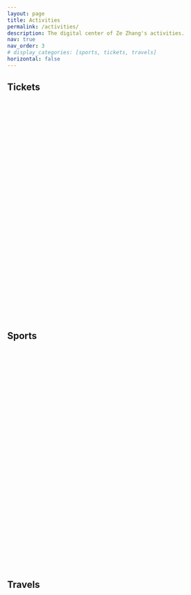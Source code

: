```yaml
---
layout: page
title: Activities
permalink: /activities/
description: The digital center of Ze Zhang's activities.
nav: true
nav_order: 3
# display_categories: [sports, tickets, travels]
horizontal: false
---
```


<!-- pages/projects.md -->
<div class="projects">
  <!-- Tickets -->
  <h2 class="category">Tickets</h2>
  <div class="container">
    <div id="echart-tickets" style="width: 100%; height: 500px;"></div>
  </div>
  <div class="grid"></div>

  <!-- Sports -->
  <h2 class="category">Sports</h2>
  <div class="container">
    <div id="echart-sports" style="width: 100%; height: 500px;"></div>
  </div>
  <div class="grid"></div>

  <!-- Travels -->
  <h2 class="category">Travels</h2>
  <div class="container">
    <div id="echart-travels" style="width: 100%; height: 500px;"></div>
  </div>
  <div class="grid"></div>
</div>

<!-- 引入 ECharts 库 -->
<script src="https://cdnjs.cloudflare.com/ajax/libs/echarts/5.6.0/echarts.min.js"></script>

<!-- 引入百度地图扩展 -->
<script src="https://cdnjs.cloudflare.com/ajax/libs/echarts/5.6.0/extension/bmap.min.js"></script>

<!-- 引入 百度地图AK -->
<script src="https://api.map.baidu.com/api?v=3.0&ak=Xdp40nHl9e5tLwMiDoqhv8HbB4Z2sErJ"></script>

<!-- Tickets -->
<script>
  var chartTickets = echarts.init(document.getElementById('echart-tickets'));

  let dataTickets = [
    { name: "流浪地球2", type: "电影票", date: "2023-01-24", location: "邢台宁晋县", members: ["宇航", "雨晴", "雨泽", "储祎"] },
    { name: "绝望主夫", type: "电影票", date: "2022-12-31", location: "深圳", members: ["媛媛"] },
    { name: "宠爱", type: "电影票", date: "2019-12-31", location: "南昌", members: ["媛媛"] },
    { name: "温暖的抱抱", type: "电影票", date: "2021-01-01", location: "深圳", members: ["媛媛"] },
    { name: "送你一朵小红花", type: "电影票", date: "2021-01-02", location: "深圳", members: ["媛媛"] },
    { name: "变形金刚5：最后的骑士", type: "电影票", date: "2017-06-23", location: "衡水枣强", members: ["高中同学"] },
    { name: "战狼2", type: "电影票", date: "2017-08-06", location: "淄博", members: ["宇航", "雨晴"] },
    { name: "羞羞的铁拳", type: "电影票", date: "2017-10-02", location: "南昌", members: ["宇航", "牛泽岩", "吴昱昆"] },
    { name: "至暗时刻", type: "电影票", date: "2017-12-05", location: "南昌", members: ["吴昱昆"] },
    { name: "解忧杂货店", type: "电影票", date: "2017-12-31", location: "南昌", members: ["孙朝歌", "方志"] },
    { name: "捉妖记2", type: "电影票", date: "2018-02-19", location: "邢台宁晋县", members: ["微姐", "姐夫", "杨宇哥", "大嫂", "宇航"] },
    { name: "一出好戏", type: "电影票", date: "2018-08-12", location: "邢台宁晋县", members: ["宇航", "雨晴"] },
    { name: "绿皮书", type: "电影票", date: "2019-03-16", location: "南昌", members: ["吴昱昆"] },
    { name: "1/2的魔法", type: "电影票", date: "2020-08-30", location: "邢台宁晋县", members: ["雨泽"] },
    { name: "起跑线", type: "电影票", date: "2018-04-15", location: "南昌", members: ["媛媛"] },
    { name: "超时空同居", type: "电影票", date: "2018-06-08", location: "南昌", members: ["媛媛"] },
    { name: "侏罗纪世界2", type: "电影票", date: "2018-06-16", location: "南昌", members: ["媛媛"] },
    { name: "邪不压正", type: "电影票", date: "2018-07-15", location: "南昌", members: ["媛媛", "泽培", "张涵"] },
    { name: "摩天营救", type: "电影票", date: "2018-07-20", location: "南昌", members: ["媛媛"] },
    { name: "反贪风暴3", type: "电影票", date: "2018-09-23", location: "南昌", members: ["媛媛"] },
    { name: "无双", type: "电影票", date: "2018-10-06", location: "南昌", members: ["媛媛"] },
    { name: "功夫联盟", type: "电影票", date: "2018-10-26", location: "南昌", members: ["媛媛"] },
    { name: "毒液：致命守护者", type: "电影票", date: "2018-11-10", location: "南昌", members: ["媛媛"] },
    { name: "神奇动物：格林德沃之罪", type: "电影票", date: "2018-11-17", location: "南昌", members: ["媛媛"] },
    { name: "印度暴徒", type: "电影票", date: "2019-01-01", location: "南昌", members: ["媛媛"] },
    { name: "阿丽塔：战斗天使", type: "电影票", date: "2019-03-02", location: "南昌", members: ["媛媛"] },
    { name: "反贪风暴4", type: "电影票", date: "2019-04-05", location: "南昌", members: ["媛媛"] },
    { name: "雷霆沙赞！", type: "电影票", date: "2019-04-06", location: "南昌", members: ["媛媛"] },
    { name: "复仇者联盟4：终局之战", type: "电影票", date: "2019-04-27", location: "南昌", members: ["媛媛", "沈然等同学"] },
    { name: "大侦探皮卡丘", type: "电影票", date: "2019-05-18", location: "南昌", members: ["媛媛"] },
    { name: "蜘蛛侠：英雄远征", type: "电影票", date: "2019-06-28", location: "南昌", members: ["媛媛"] },
    { name: "哪吒之魔童降世", type: "电影票", date: "2019-07-28", location: "南昌", members: [] },
    { name: "铤而走险", type: "电影票", date: "2019-09-01", location: "南昌", members: ["媛媛"] },
    { name: "我和我的祖国", type: "电影票", date: "2019-10-02", location: "南昌", members: ["媛媛"] },
    { name: "中国机长", type: "电影票", date: "2019-10-07", location: "南昌", members: ["媛媛"] },
    { name: "少年的你", type: "电影票", date: "2019-10-29", location: "南昌", members: ["媛媛"] },
    { name: "受益人", type: "电影票", date: "2019-11-10", location: "南昌", members: ["媛媛"] },
    { name: "大约在冬季", type: "电影票", date: "2019-11-23", location: "南昌", members: ["媛媛"] },
    { name: "冰雪奇缘", type: "电影票", date: "2019-11-30", location: "南昌", members: ["媛媛"] },
    { name: "勇敢者游戏2：再战巅峰", type: "电影票", date: "2019-12-15", location: "南昌", members: ["媛媛"] },
    { name: "叶问4：完结篇", type: "电影票", date: "2020-01-04", location: "南昌", members: ["媛媛"] },
    { name: "误杀", type: "电影票", date: "2020-01-05", location: "南昌", members: ["媛媛"] },
    { name: "我和我的家乡", type: "电影票", date: "2020-10-11", location: "南昌", members: ["媛媛"] },
    { name: "金刚川", type: "电影票", date: "2020-10-31", location: "南昌", members: ["媛媛"] },
    { name: "疯狂原始人2", type: "电影票", date: "2020-11-29", location: "南昌", members: ["媛媛"] },
    { name: "日不落酒店", type: "电影票", date: "2021-03-21", location: "南昌", members: ["媛媛"] },
    { name: "我的姐姐", type: "电影票", date: "2021-04-02", location: "南昌", members: ["媛媛"] },
    { name: "从家返校", type: "电影票", date: "2021-04-04", location: "南昌", members: ["媛媛", "宇航"] },
    { name: "名侦探柯南：绯色的子弹", type: "电影票", date: "2021-04-17", location: "南昌", members: ["媛媛"] },
    { name: "悬崖之上", type: "电影票", date: "2021-05-16", location: "南昌", members: ["媛媛"] },
    { name: "速度与激情9", type: "电影票", date: "2021-05-22", location: "南昌", members: ["媛媛"] },
    { name: "扫黑·决战", type: "电影票", date: "2021-05-23", location: "南昌", members: ["媛媛"] },
    { name: "人之怒", type: "电影票", date: "2021-06-04", location: "南昌", members: ["媛媛"] },
    { name: "黑白魔女库伊拉", type: "电影票", date: "2021-06-12", location: "南昌", members: ["媛媛"] },
    { name: "1921", type: "电影票", date: "2021-07-01", location: "南昌", members: ["媛媛", "师妹等人"] },
    { name: "比得兔2：逃跑计划", type: "电影票", date: "2021-07-03", location: "武汉", members: ["媛媛"] },
    { name: "蚁人2：黄蜂女现身", type: "电影票", date: "2018-09-01", location: "南昌", members: ["媛媛"] },
    { name: "蚁人2：黄蜂女现身", type: "电影票", date: "2018-08-25", location: "邢台宁晋县", members: [] },
    { name: "神探大战", type: "电影票", date: "2022-08-04", location: "深圳", members: ["媛媛"] },
    { name: "扫黑行动", type: "电影票", date: "2022-11-20", location: "杭州", members: ["自己"] },
    { name: "夺冠（中国女排）", type: "电影票", date: "2020-09-30", location: "南昌", members: ["媛媛"] },
    { name: "扬名立万", type: "电影票", date: "2021-12-05", location: "杭州", members: ["远哥"] },
    { name: "独行月球", type: "电影票", date: "2022-07-30", location: "深圳", members: ["媛媛"] },
    { name: "你好，李焕英", type: "电影票", date: "2021-02-06", location: "邢台宁晋县", members: ["雨泽", "孙贺等朋友"] },
    { name: "失控玩家", type: "电影票", date: "2021-09-05", location: "杭州", members: ["6110寝室室友"] },
    { name: "我和我的父辈", type: "电影票", date: "2021-09-30", location: "深圳", members: ["媛媛"] },
    { name: "长津湖", type: "电影票", date: "2021-10-03", location: "深圳", members: ["媛媛"] },
    { name: "我和我的父辈", type: "电影票", date: "2021-10-24", location: "杭州", members: ["支部活动"] },
    { name: "神秘海域", type: "电影票", date: "2022-06-02", location: "杭州", members: ["媛媛"] },
    { name: "新神榜·杨戬", type: "电影票", date: "2022-08-22", location: "邢台宁晋县", members: ["雨泽"] },
    { name: "万里归途", type: "电影票", date: "2022-10-01", location: "深圳", members: ["媛媛"] },
    { name: "还是觉得你最好", type: "电影票", date: "2022-10-03", location: "深圳", members: ["媛媛"] },
    { name: "阿凡达·水之道", type: "电影票", date: "2022-12-16", location: "杭州", members: ["蔡哥", "春露"] },
    { name: "满江红", type: "电影票", date: "2023-02-04", location: "深圳", members: ["媛媛"] },
    { name: "风再起时", type: "电影票", date: "2023-02-04", location: "深圳", members: ["媛媛"] },
    { name: "我们所不能表达的---理想后花园2022巡演 杭州站", type: "LiveHouse", date: "2022-12-05", location: "杭州MAO Livehouse", members: ["伊凝"] },
    { name: "笑果脱口秀", type: "脱口秀", date: "2023-03-11", location: "杭州运河大剧院 歌剧院", members: ["自己"] },
    { name: "毒舌律师", type: "电影票", date: "2023-02-26", location: "杭州", members: ["蔡哥"] },
    { name: "断网", type: "电影票", date: "2023-03-03", location: "杭州", members: ["春露"] },
    { name: "保你平安", type: "电影票", date: "2023-03-25", location: "深圳", members: ["媛媛"] },
    { name: "龙与地下城：侠盗荣耀", type: "电影票", date: "2023-04-11", location: "杭州", members: ["奇彬", "晓贝", "焦焦", "小钟"] },
    { name: "灌篮高手", type: "电影票", date: "2023-04-21", location: "杭州", members: ["奇彬", "晓贝", "焦焦", "小钟"] },
    { name: "人生路不熟", type: "电影票", date: "2023-04-29", location: "深圳", members: ["媛媛"] },
    { name: "天星小轮", type: "旅游景点门票", date: "2023-05-02", location: "香港", members: ["媛媛"] },
    { name: "速度与激情10", type: "电影票", date: "2023-05-17", location: "杭州", members: ["扬哥", "春露"] },
    { name: "蜘蛛侠：纵横宇宙", type: "电影票", date: "2023-06-02", location: "杭州", members: ["奇彬", "焦焦", "小钟"] },
    { name: "长安三万里", type: "电影票", date: "2023-07-08", location: "杭州", members: ["扬哥", "春露", "扬哥师弟"] },
    { name: "碟中谍7：致命清算（上）", type: "电影票", date: "2023-07-14", location: "杭州", members: ["奇彬", "晓贝", "小钟"] },
    { name: "超能一家人", type: "电影票", date: "2023-07-21", location: "杭州", members: ["扬哥", "春露"] },
    { name: "芭比 Barbie", type: "电影票", date: "2023-07-31", location: "杭州", members: ["奇彬", "承尚", "小钟", "晓贝", "黄康", "书宁"] },
    { name: "巨齿鲨2", type: "电影票", date: "2023-08-08", location: "廊坊", members: ["泽培"] },
    { name: "学爸", type: "电影票", date: "2023-08-20", location: "深圳", members: ["媛媛"] },
    { name: "孤注一掷", type: "电影票", date: "2023-08-24", location: "深圳", members: ["媛媛"] },
    { name: "暗杀风暴", type: "电影票", date: "2023-08-25", location: "深圳", members: ["媛媛"] },
    { name: "奥本海默", type: "电影票", date: "2023-08-30", location: "杭州", members: ["chenlab", "linlab"] },
    { name: "泰山", type: "旅游景点门票", date: "2023-09-25", location: "山东泰安", members: ["承尚", "焦焦", "嘉琛", "王博", "中明"] },
    { name: "鲁迅故里", type: "旅游景点门票", date: "2023-10-02", location: "浙江绍兴", members: ["伊凝", "楠总"] },
    { name: "亚运会篮球赛", type: "旅游景点门票", date: "2023-10-02", location: "浙大紫金港校区", members: ["伊凝"] },
    { name: "坚如磐石", type: "电影票", date: "2023-10-03", location: "杭州", members: ["自己"] },
    { name: "河边的错误", type: "电影票", date: "2023-10-21", location: "深圳", members: ["媛媛"] },
    { name: "志愿军：雄兵出击", type: "电影票", date: "2023-10-27", location: "杭州", members: ["华大党支部"] },
    { name: "涉过愤怒的海", type: "电影票", date: "2023-11-25", location: "杭州", members: ["媛媛"] },
    { name: "三大队", type: "电影票", date: "2023-12-16", location: "深圳", members: ["媛媛"] },
    { name: "天屿山观景台", type: "旅游景点门票", date: "2024-01-28", location: "千岛湖", members: ["方方", "志伟"] },
    { name: "第二十条", type: "电影票", date: "2024-02-18", location: "深圳", members: ["媛媛"] },
    { name: "澳门一人游", type: "旅游景点门票", date: "2024-02-19", location: "澳门", members: ["自己"] },
    { name: "九龙城寨之围城", type: "电影票", date: "2024-05-02", location: "深圳", members: ["媛媛"] },
    { name: "末路狂发钱", type: "电影票", date: "2024-05-04", location: "深圳", members: ["媛媛"] },
    { name: "走走停停", type: "电影票", date: "2024-06-10", location: "深圳", members: ["媛媛"] },
    { name: "抓娃娃", type: "电影票", date: "2024-08-10", location: "北京", members: ["伊凝", "雨泽"] },
    { name: "圆明园", type: "旅游景点门票", date: "2024-08-12", location: "北京", members: ["雨泽"] },
    { name: "颐和园", type: "旅游景点门票", date: "2024-08-12", location: "北京", members: ["雨泽"] },
    { name: "长隆海洋王国", type: "旅游景点门票", date: "2024-08-16", location: "珠海", members: ["蔡哥", "雨泽"] },
    { name: "白蛇·浮生", type: "电影票", date: "2024-08-18", location: "杭州", members: ["雨泽"] },
    { name: "一雪前耻", type: "电影票", date: "2024-09-15", location: "深圳", members: ["媛媛"] },
    { name: "大场面", type: "电影票", date: "2024-09-16", location: "深圳", members: ["媛媛"] },
    { name: "南昌大学杭州校友会", type: "旅游景点门票", date: "2024-10-19", location: "杭州之江饭店", members: ["旺哥", "远哥", "威哥"] },
    { name: "毒液·最后一舞", type: "电影票", date: "2024-10-26", location: "深圳", members: ["媛媛"] },
    { name: "志愿军·生死存亡", type: "电影票", date: "2024-10-31", location: "杭州", members: ["华大党支部"] },
    { name: "好东西", type: "电影票", date: "2024-11-30", location: "杭州", members: ["媛媛"] },
    { name: "误杀3", type: "电影票", date: "2024-12-28", location: "深圳", members: ["媛媛"] },
    { name: "破·地狱", type: "电影票", date: "2024-12-29", location: "深圳", members: ["媛媛"] }
  ];

  // 统计函数
  function statisticTickets(data) {
    // 1. 按日期排序
    data.sort((a, b) => new Date(a.date) - new Date(b.date));

    // 2. 创建一个对象，用于存储每个月的次数
    const monthCountMapMovies = {}; // 电影票的统计
    const monthCountMapOthers = {}; // 其他票据的统计
    const monthDetails = {}; // 每个月的票据名称和地点

    // 3. 遍历数据，统计每个月的次数
    data.forEach(item => {
      // 提取日期中的年份和月份（格式：YYYY-MM）
      const yearMonth = item.date.slice(0, 7); // 提取年份和月份

      // 根据 type 统计次数
      if (item.type === "电影票") {
        if (!monthCountMapMovies[yearMonth]) {
          monthCountMapMovies[yearMonth] = 0;
        }
        monthCountMapMovies[yearMonth]++;
      } else {
        if (!monthCountMapOthers[yearMonth]) {
          monthCountMapOthers[yearMonth] = 0;
        }
        monthCountMapOthers[yearMonth]++;
      }
      
      // 记录每个月的票据名称和地点
      if (!monthDetails[yearMonth]) {
        monthDetails[yearMonth] = [];
      }
      monthDetails[yearMonth].push({
        name: item.name,
        location: item.location
      });
    });

    // 4. 生成完整的年份-月份列表（从最早到最晚）
    const allMonths = [];
    const startDate = new Date(data[0].date); // 最早的日期
    const endDate = new Date(data[data.length - 1].date); // 最晚的日期

    let currentDate = new Date(startDate);
    while (currentDate <= endDate) {
      const yearMonth = currentDate.toISOString().slice(0, 7); // 格式化为 YYYY-MM
      allMonths.push(yearMonth);
      currentDate.setMonth(currentDate.getMonth() + 1); // 增加一个月
    }

    // 5. 生成结果数组
    const month = allMonths; // 年份-月份列表
    const movies = allMonths.map(month => monthCountMapMovies[month] || 0); // 电影票的每月次数
    const others = allMonths.map(month => monthCountMapOthers[month] || 0); // 其他票据的每月次数
    const details = allMonths.map(month => monthDetails[month] || []); // 每个月的票据名称和地点
    
    return {
      month,
      movies,
      others,
      details
    };
  }

  // 调用函数并获取结果
  const { month, movies, others, details } = statisticTickets(dataTickets);

  var optionTickets = {
    title: {
      text: "Ze Zhang's Monthly Tickets",
      left: 'center',
    },
    tooltip: {
      trigger: 'axis',
      formatter: function (params) {
        const month = params[0].name; // 当前月份
        const moviesCount = params[0].value; // 电影票数量
        const othersCount = params[1].value; // 其他票据数量
        const details = params[0].data.details; // 当前月份的票据详情

        let tooltipText = `${month}<br>`;
        tooltipText += `电影票: ${moviesCount} 次<br>`;
        tooltipText += `其他票据: ${othersCount} 次<br>`;
        tooltipText += `<br>`;

        details.forEach(item => {
          tooltipText += `《${item.name}》 (📍${item.location})<br>`;
        });

        return tooltipText;
      }
    },
    legend: {
      top: 50,
      data: ['🎦 Movies', '🎫 Others']
    },
    grid: {
      // left: '3%',
      // right: '4%',
      // bottom: '3%',
      // containLabel: true,
      top: 100,
      bottom: 80,
      tooltip: {
        trigger: 'axis',
        axisPointer: {
          type: 'shadow',
          label: {
            show: true,
            formatter: function (params) {
              return params.value.replace('\n', '');
            }
          }
        }
      }
    },
    toolbox: {
      right: '0',
      feature: {
        dataView: { show: true, readOnly: false },
        magicType: { show: true, type: ['line', 'bar'] },
        restore: { show: true },
        saveAsImage: { show: true }
      }
    },
    xAxis: {
      type: 'category',
      data: month
    },
    yAxis: [
      {
        type: 'value',
        name: 'Counts'
      }
    ],
    dataZoom: [
      {
        type: 'inside', // 内部缩放
        start: 85, // 默认从 80% 开始
        end: 100 // 默认到 100% 结束
      },
      {
        type: 'slider', // 滑动条
        start: 85, // 默认从 80% 开始
        end: 100 // 默认到 100% 结束
      }
    ],
    series: [
      {
        name: '🎦 Movies',
        type: 'line',
        step: 'start',
        data: movies.map((value, index) => ({
          value,
          details: details[index] // 将 details 绑定到每个数据点
        }))
      },
      {
        name: '🎫 Others',
        type: 'line',
        step: 'end',
        data: others.map((value, index) => ({
          value,
          details: details[index] // 将 details 绑定到每个数据点
        }))
      }
    ]
  };

  chartTickets.setOption(optionTickets);
</script>

<!-- Sports -->
<script>
  var chartSports = echarts.init(document.getElementById('echart-sports'));

  var dataSports = {};
  function dataFormatter(obj) {
    var pList = ['Jan.', 'Feb.', 'Mar.', 'Apr.', 'May.', 'Jun.', 'Jul.', 'Aug.', 'Sep.', 'Oct.', 'Nov.', 'Dec.'];
    var temp;
    for (var year = 2023; year <= 2025; year++) {
      var max = 0;
      var sum = 0;
      temp = obj[year];
      for (var i = 0, l = temp.length; i < l; i++) {
        max = Math.max(max, temp[i]);
        sum += temp[i];
        obj[year][i] = {
          name: pList[i],
          value: temp[i]
        };
      }
      obj[year + 'max'] = Math.floor(max / 100) * 100;
      obj[year + 'sum'] = sum;
    }
    return obj;
  }
  dataSports.dataBasketball = dataFormatter({
      2025: [0, 0, 0, 0, 0, 0, 0, 0, 0, 0, 0, 0],
      2024: [4, 1, 5, 6, 7, 5, 6, 1, 5, 3, 8, 3],
      2023: [0, 3, 2, 7, 7, 0, 6, 3, 3, 2, 5, 3]
  });
  dataSports.dataSwimming = dataFormatter({
      2025: [0, 0, 0, 0, 0, 0, 0, 0, 0, 0, 0, 0],
      2024: [0, 0, 1, 0, 1, 0, 1, 0, 0, 0, 0, 1],
      2023: [0, 4, 5, 5, 4, 0, 0, 0, 2, 3, 1, 2]
  });
  dataSports.dataFit = dataFormatter({
      2025: [0, 0, 0, 0, 0, 0, 0, 0, 0, 0, 0, 0],
      2024: [0, 2, 9, 0, 6, 1, 9, 6, 7, 6, 10, 9],
      2023: [0, 0, 0, 0, 0, 0, 0, 0, 0, 0, 0, 0]
  });
  dataSports.dataBadminton = dataFormatter({
      2025: [0, 0, 0, 0, 0, 0, 0, 0, 0, 0, 0, 0],
      2024: [6, 1, 0, 0, 0, 0, 0, 0, 1, 1, 0, 0],
      2023: [0, 0, 0, 0, 0, 0, 0, 0, 0, 0, 0, 0]
  });

  var optionSports = {
    baseOption: {
      timeline: {
        axisType: 'category',
        // realtime: false,
        // loop: false,
        autoPlay: true,
        // currentIndex: 2,
        playInterval: 1000,
        // controlStyle: {
        //     position: 'left'
        // },
        data: [
          '2023-01-01',
          {
            value: '2024-01-01',
            tooltip: {
              formatter: function (params) {
                return 'Fit 💪 and Badminton 🏸 added in 2024';
              }
            },
            symbol: 'diamond',
            symbolSize: 18
          },
          '2025-01-01'
        ],
        label: {
          formatter: function (s) {
            return new Date(s).getFullYear();
          }
        }
      },
      title: {
        subtext: 'Data from Ze Zhang'
      },
      tooltip: {
        trigger: 'axis',
        axisPointer: {
          type: 'cross',
          crossStyle: {
            color: '#999'
          }
        }
      },
      toolbox: {
        right: '0',
        bottom: '0',
        feature: {
          dataView: { show: true, readOnly: false },
          magicType: { show: true, type: ['line', 'bar'] },
          restore: { show: true },
          saveAsImage: { show: true }
        }
      },
      legend: {
        left: 'right',
        data: ['Basketball 🏀', 'Swimming 🏊', 'Fit 💪', 'Badminton 🏸'],
      },
      calculable: true,
      grid: {
        top: 120,
        bottom: 80,
        tooltip: {
          trigger: 'axis',
          axisPointer: {
            type: 'shadow',
            label: {
              show: true,
              formatter: function (params) {
                return params.value.replace('\n', '');
              }
            }
          }
        }
      },
      xAxis: [
        {
          type: 'category',
          axisLabel: { interval: 0 },
          data: ['Jan.', 'Feb.', 'Mar.', 'Apr.', 'May.', 'Jun.', 'Jul.', 'Aug.', 'Sep.', 'Oct.', 'Nov.', 'Dec.'],
          splitLine: { show: false }
        }
      ],
      yAxis: [
        {
          type: 'value',
          name: 'Counts'
        }
      ],
      color: ['#ec7d3d', '#5470cd', '#ffc83d', '#8fafc4'],
      series: [
        { name: 'Basketball 🏀', type: 'bar', label: { show: true } },
        { name: 'Swimming 🏊', type: 'bar', label: { show: true } },
        { name: 'Fit 💪', type: 'bar' , label: { show: true } },
        { name: 'Badminton 🏸', type: 'bar', label: { show: true } },
        {
          name: 'Sports totaling proportion',
          type: 'pie',
          center: ['75%', '25%'],
          radius: '28%',
          z: 100
        }
      ]
    },
    options: [
      {
        title: { text: "Ze Zhang's Sports in 2023" },
        series: [
          { data: dataSports.dataBasketball['2023'] },
          { data: dataSports.dataSwimming['2023'] },
          { data: dataSports.dataFit['2023'] },
          { data: dataSports.dataBadminton['2023'] },
          {
            data: [
              { name: 'Basketball 🏀', value: dataSports.dataBasketball['2023sum'] },
              { name: 'Swimming 🏊', value: dataSports.dataSwimming['2023sum'] },
              { name: 'Fit 💪', value: dataSports.dataFit['2023sum'] },
              { name: 'Badminton 🏸', value: dataSports.dataBadminton['2023sum'] }
            ]
          }
        ]
      },
      {
        title: { text: "Ze Zhang's Sports in 2024" },
        series: [
          { data: dataSports.dataBasketball['2024'] },
          { data: dataSports.dataSwimming['2024'] },
          { data: dataSports.dataFit['2024'] },
          { data: dataSports.dataBadminton['2024'] },
          {
            data: [
              { name: 'Basketball 🏀', value: dataSports.dataBasketball['2024sum'] },
              { name: 'Swimming 🏊', value: dataSports.dataSwimming['2024sum'] },
              { name: 'Fit 💪', value: dataSports.dataFit['2024sum'] },
              { name: 'Badminton 🏸', value: dataSports.dataBadminton['2024sum'] }
            ]
          }
        ]
      },
      {
        title: { text: "Ze Zhang's Sports in 2025" },
        series: [
          { data: dataSports.dataBasketball['2025'] },
          { data: dataSports.dataSwimming['2025'] },
          { data: dataSports.dataFit['2025'] },
          { data: dataSports.dataBadminton['2025'] },
          {
            data: [
              { name: 'Basketball 🏀', value: dataSports.dataBasketball['2025sum'] },
              { name: 'Swimming 🏊', value: dataSports.dataSwimming['2025sum'] },
              { name: 'Fit 💪', value: dataSports.dataFit['2025sum'] },
              { name: 'Badminton 🏸', value: dataSports.dataBadminton['2025sum'] }
            ]
          }
        ]
      }
    ]
  };

  chartSports.setOption(optionSports);
</script>

<!-- Travels -->
<script>
  var chartTravels = echarts.init(document.getElementById('echart-travels'));

  var dataTravels = [
    { name: '邢台宁晋县', value: 31 },
    { name: '石家庄', value: 24 },
    { name: '衡水', value: 2 },
    { name: '淄博', value: 3 },
    { name: '辛集', value: 2 },
    { name: '南昌', value: 54 },
    { name: '长沙', value: 2 },
    { name: '天津', value: 1 },
    { name: '武汉', value: 3 },
    { name: '深圳', value: 63 },
    { name: '杭州', value: 63 },
    { name: '余姚', value: 2 },
    { name: '香港', value: 7 },
    { name: '广州', value: 2 },
    { name: '上海', value: 2 },
    { name: '舟山', value: 1 },
    { name: '北京', value: 12 },
    { name: '廊坊', value: 3 },
    { name: '诸暨', value: 2 },
    { name: '绍兴', value: 4 },
    { name: '南京', value: 1 },
    { name: '泰安', value: 3 },
    { name: '青岛', value: 4 },
    { name: '千岛湖', value: 3 },
    { name: '海口', value: 5 },
    { name: '文昌', value: 1 },
    { name: '琼海博鳌', value: 2 },
    { name: '澳门', value: 4 },
    { name: '珠海', value: 2 },
    { name: '丰城', value: 2 }
  ];
  var geoCoordMap = {
    邢台宁晋县: [114.48, 37.05],
    石家庄: [114.48, 38.03],
    衡水: [115.72, 37.52],
    淄博: [118.05, 36.81],
    辛集: [115.22, 37.94],
    南昌: [115.89, 28.68],
    长沙: [112.93, 28.23],
    天津: [117.20, 39.12],
    武汉: [114.30, 30.59],
    深圳: [114.07, 22.62],
    杭州: [120.19, 30.26],
    余姚: [121.56, 29.86],
    香港: [114.17, 22.32],
    广州: [113.23, 23.16],
    上海: [121.48, 31.22],
    舟山: [122.20, 29.98],
    北京: [116.46, 39.92],
    廊坊: [116.70, 39.53],
    诸暨: [120.23, 29.71],
    绍兴: [120.58, 30.01],
    南京: [118.78, 32.04],
    泰安: [117.13, 36.18],
    青岛: [120.33, 36.07],
    千岛湖: [119.04, 29.61],
    海口: [110.20, 20.04],
    文昌: [110.80, 19.54],
    琼海博鳌: [110.58, 19.16],
    澳门: [113.54, 22.19],
    珠海: [113.57, 22.27],
    丰城: [115.78, 28.19],
  };
  var convertData = function (data) {
    var res = [];
    for (var i = 0; i < data.length; i++) {
      var geoCoord = geoCoordMap[data[i].name];
      if (geoCoord) {
        res.push({
          name: data[i].name,
          value: geoCoord.concat(data[i].value)
        });
      }
    }
    console.log(res);
    return res;
  };
  // function renderItem(params, api) {
  //   var coords = [
  //     [116.46, 39.92],  // 北京
  //     [120.33, 36.07],  // 青岛
  //     [122.20, 29.98],  // 舟山
  //     [114.17, 22.32],  // 香港
  //     [110.58, 19.16],  // 琼海博鳌
  //     [110.20, 20.04],  // 海口
  //     // [113.23, 23.16],  // 广州
  //     [114.48, 38.03],  // 石家庄
  //   ];
  //   var points = [];
  //   for (var i = 0; i < coords.length; i++) {
  //     points.push(api.coord(coords[i]));
  //   }
  //   var color = api.visual('color');
  //   return {
  //     type: 'polygon',
  //     shape: {
  //       points: echarts.graphic.clipPointsByRect(points, {
  //         x: params.coordSys.x,
  //         y: params.coordSys.y,
  //         width: params.coordSys.width,
  //         height: params.coordSys.height
  //       })
  //     },
  //     style: api.style({
  //       fill: color,
  //       stroke: echarts.color.lift(color)
  //     })
  //   };
  // };

  var optionTravels = {
      toolbox: {
      feature: {
        dataView: { show: true, readOnly: false },
        magicType: { show: true, type: ['line', 'bar'] },
        restore: { show: true },
        saveAsImage: { show: true }
      }
    },
    backgroundColor: 'transparent',
    title: {
      text: "Ze Zhang's Travel Footprint",
      // subtext: 'data from PM25.in',
      // sublink: 'http://www.pm25.in',
      left: 'center',
      textStyle: {
        color: '#fff'
      }
    },
    tooltip: {
      trigger: 'item'
    },
    bmap: {
      center: [104.114129, 32.550339],
      zoom: 5,
      roam: true,
      mapStyle: {
        styleJson: [
          {
            featureType: 'water',
            elementType: 'all',
            stylers: {
              color: '#044161'
            }
          },
          {
            featureType: 'land',
            elementType: 'all',
            stylers: {
              color: '#004981'
            }
          },
          {
            featureType: 'boundary',
            elementType: 'geometry',
            stylers: {
              color: '#064f85'
            }
          },
          {
            featureType: 'railway',
            elementType: 'all',
            stylers: {
              visibility: 'off'
            }
          },
          {
            featureType: 'highway',
            elementType: 'geometry',
            stylers: {
              color: '#004981'
            }
          },
          {
            featureType: 'highway',
            elementType: 'geometry.fill',
            stylers: {
              color: '#005b96',
              lightness: 1
            }
          },
          {
            featureType: 'highway',
            elementType: 'labels',
            stylers: {
              visibility: 'off'
            }
          },
          {
            featureType: 'arterial',
            elementType: 'geometry',
            stylers: {
              color: '#004981'
            }
          },
          {
            featureType: 'arterial',
            elementType: 'geometry.fill',
            stylers: {
              color: '#00508b'
            }
          },
          {
            featureType: 'poi',
            elementType: 'all',
            stylers: {
              visibility: 'off'
            }
          },
          {
            featureType: 'green',
            elementType: 'all',
            stylers: {
              color: '#056197',
              visibility: 'off'
            }
          },
          {
            featureType: 'subway',
            elementType: 'all',
            stylers: {
              visibility: 'off'
            }
          },
          {
            featureType: 'manmade',
            elementType: 'all',
            stylers: {
              visibility: 'off'
            }
          },
          {
            featureType: 'local',
            elementType: 'all',
            stylers: {
              visibility: 'off'
            }
          },
          {
            featureType: 'arterial',
            elementType: 'labels',
            stylers: {
              visibility: 'off'
            }
          },
          {
            featureType: 'boundary',
            elementType: 'geometry.fill',
            stylers: {
              color: '#029fd4'
            }
          },
          {
            featureType: 'building',
            elementType: 'all',
            stylers: {
              color: '#1a5787'
            }
          },
          {
            featureType: 'label',
            elementType: 'all',
            stylers: {
              visibility: 'off'
            }
          }
        ]
      }
    },
    series: [
      {
        // name: 'pm2.5',
        type: 'scatter',
        coordinateSystem: 'bmap',
        data: convertData(dataTravels),
        encode: {
          value: 2
        },
        symbolSize: function (val) {
          // return val[2] / 2;
          return 8
        },
        label: {
          formatter: '{b}',
          position: 'right'
        },
        itemStyle: {
          color: '#ddb926'
        },
        emphasis: {
          label: {
            show: true
          }
        }
      },
      {
        // name: 'Top 5',
        name: 'Times',
        type: 'effectScatter',
        coordinateSystem: 'bmap',
        data: convertData(
          dataTravels
            .sort(function (a, b) {
              return b.value - a.value;
            })
            // .slice(0, 6)
        ),
        encode: {
          value: 2
        },
        symbolSize: function (val) {
          return val[2] / 3;
        },
        showEffectOn: 'emphasis',
        rippleEffect: {
          brushType: 'stroke'
        },
        hoverAnimation: true,
        label: {
          formatter: '{b}',
          position: 'right',
          show: true
        },
        itemStyle: {
          color: '#f4e925',
          shadowBlur: 10,
          shadowColor: '#333'
        },
        zlevel: 1
      // },
      // {
      //   type: 'custom',
      //   coordinateSystem: 'bmap',
      //   renderItem: renderItem,
      //   itemStyle: {
      //     opacity: 0.5
      //   },
      //   animation: false,
      //   silent: true,
      //   data: [0],
      //   z: -10
      }
    ]
  };

  chartTravels.setOption(optionTravels);
  
  // 获取百度地图实例
  var bmap = chartTravels.getModel().getComponent('bmap').getBMap();
  bmap.addControl(new BMap.MapTypeControl());
  // bmap.addControl(new BMap.NavigationControl());
</script>